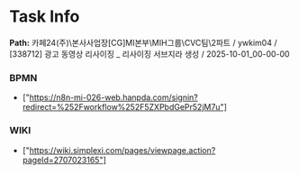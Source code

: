 # Task Info

**Path:** 카페24(주)\본사사업장\[CG]MI본부\MIH그룹\CVC팀\2파트 / ywkim04 / [338712] 광고 동영상 리사이징 _ 리사이징 서브지라 생성 / 2025-10-01_00-00-00

### BPMN
- ["https://n8n-mi-026-web.hanpda.com/signin?redirect=%252Fworkflow%252F5ZXPbdGePr52jM7u"]

### WIKI
- ["https://wiki.simplexi.com/pages/viewpage.action?pageId=2707023165"]

